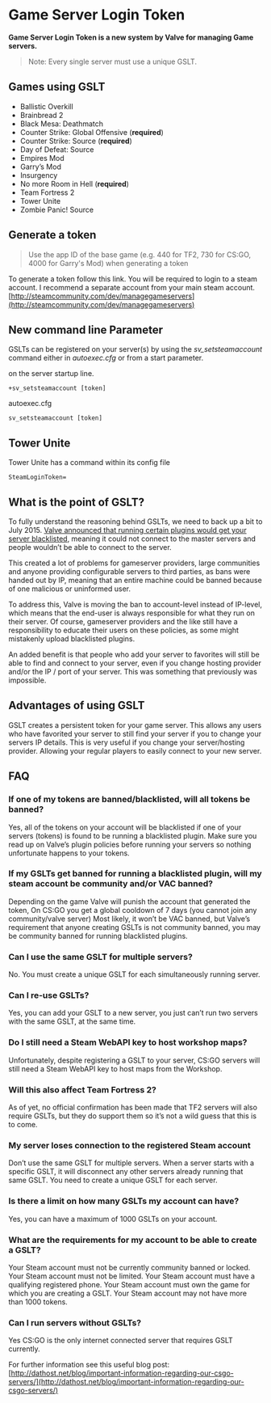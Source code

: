 # Game Server Login Token

**Game Server Login Token is a new system by Valve for managing Game servers.**

> Note: Every single server must use a unique GSLT.

## Games using GSLT

* Ballistic Overkill
* Brainbread 2
* Black Mesa: Deathmatch
* Counter Strike: Global Offensive \(**required**\)
* Counter Strike: Source \(**required**\)
* Day of Defeat: Source
* Empires Mod
* Garry’s Mod
* Insurgency
* No more Room in Hell \(**required**\)
* Team Fortress 2
* Tower Unite
* Zombie Panic! Source

## Generate a token

> Use the app ID of the base game \(e.g. 440 for TF2, 730 for CS:GO, 4000 for Garry's Mod\) when generating a token

To generate a token follow this link. You will be required to login to a steam account. I recommend a separate account from your main steam account. [http://steamcommunity.com/dev/managegameservers](http://steamcommunity.com/dev/managegameservers)

## New command line Parameter

GSLTs can be registered on your server\(s\) by using the _sv\_setsteamaccount_ command either in _autoexec.cfg_ or from a start parameter.

on the server startup line.

`+sv_setsteamaccount [token]`

autoexec.cfg

`sv_setsteamaccount [token]`

## Tower Unite

Tower Unite has a command within its config file

`SteamLoginToken=`

## What is the point of GSLT?

To fully understand the reasoning behind GSLTs, we need to back up a bit to July 2015. [Valve announced that running certain plugins would get your server blacklisted](http://dathost.net/blog/important-information-regarding-our-csgo-servers/), meaning it could not connect to the master servers and people wouldn’t be able to connect to the server.

This created a lot of problems for gameserver providers, large communities and anyone providing configurable servers to third parties, as bans were handed out by IP, meaning that an entire machine could be banned because of one malicious or uninformed user.

To address this, Valve is moving the ban to account-level instead of IP-level, which means that the end-user is always responsible for what they run on their server. Of course, gameserver providers and the like still have a responsibility to educate their users on these policies, as some might mistakenly upload blacklisted plugins.

An added benefit is that people who add your server to favorites will still be able to find and connect to your server, even if you change hosting provider and/or the IP / port of your server. This was something that previously was impossible.

## Advantages of using GSLT

GSLT creates a persistent token for your game server. This allows any users who have favorited your server to still find your server if you to change your servers IP details. This is very useful if you change your server/hosting provider. Allowing your regular players to easily connect to your new server.

## FAQ

### If one of my tokens are banned/blacklisted, will all tokens be banned?

Yes, all of the tokens on your account will be blacklisted if one of your servers \(tokens\) is found to be running a blacklisted plugin. Make sure you read up on Valve’s plugin policies before running your servers so nothing unfortunate happens to your tokens.

### If my GSLTs get banned for running a blacklisted plugin, will my steam account be community and/or VAC banned?

Depending on the game Valve will punish the account that generated the token, On CS:GO you get a global cooldown of 7 days \(you cannot join any community/valve server\) Most likely, it won’t be VAC banned, but Valve’s requirement that anyone creating GSLTs is not community banned, you may be community banned for running blacklisted plugins.

### Can I use the same GSLT for multiple servers?

No. You must create a unique GSLT for each simultaneously running server.

### Can I re-use GSLTs?

Yes, you can add your GSLT to a new server, you just can’t run two servers with the same GSLT, at the same time.

### Do I still need a Steam WebAPI key to host workshop maps?

Unfortunately, despite registering a GSLT to your server, CS:GO servers will still need a Steam WebAPI key to host maps from the Workshop.

### Will this also affect Team Fortress 2?

As of yet, no official confirmation has been made that TF2 servers will also require GSLTs, but they do support them so it’s not a wild guess that this is to come.

### My server loses connection to the registered Steam account

Don’t use the same GSLT for multiple servers. When a server starts with a specific GSLT, it will disconnect any other servers already running that same GSLT. You need to create a unique GSLT for each server.

### Is there a limit on how many GSLTs my account can have?

Yes, you can have a maximum of 1000 GSLTs on your account.

### What are the requirements for my account to be able to create a GSLT?

Your Steam account must not be currently community banned or locked. Your Steam account must not be limited. Your Steam account must have a qualifying registered phone. Your Steam account must own the game for which you are creating a GSLT. Your Steam account may not have more than 1000 tokens.

### Can I run servers without GSLTs?

Yes CS:GO is the only internet connected server that requires GSLT currently.

For further information see this useful blog post: [http://dathost.net/blog/important-information-regarding-our-csgo-servers/](http://dathost.net/blog/important-information-regarding-our-csgo-servers/)

